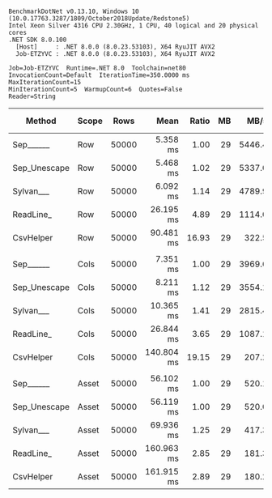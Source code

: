 ```

BenchmarkDotNet v0.13.10, Windows 10 (10.0.17763.3287/1809/October2018Update/Redstone5)
Intel Xeon Silver 4316 CPU 2.30GHz, 1 CPU, 40 logical and 20 physical cores
.NET SDK 8.0.100
  [Host]     : .NET 8.0.0 (8.0.23.53103), X64 RyuJIT AVX2
  Job-ETZYVC : .NET 8.0.0 (8.0.23.53103), X64 RyuJIT AVX2

Job=Job-ETZYVC  Runtime=.NET 8.0  Toolchain=net80  
InvocationCount=Default  IterationTime=350.0000 ms  MaxIterationCount=15  
MinIterationCount=5  WarmupCount=6  Quotes=False  
Reader=String  

```
| Method       | Scope | Rows  | Mean       | Ratio | MB | MB/s   | ns/row | Allocated   | Alloc Ratio |
|------------- |------ |------ |-----------:|------:|---:|-------:|-------:|------------:|------------:|
| Sep______    | Row   | 50000 |   5.358 ms |  1.00 | 29 | 5446.4 |  107.2 |     1.07 KB |        1.00 |
| Sep_Unescape | Row   | 50000 |   5.468 ms |  1.02 | 29 | 5337.0 |  109.4 |     1.07 KB |        1.00 |
| Sylvan___    | Row   | 50000 |   6.092 ms |  1.14 | 29 | 4789.9 |  121.8 |     7.21 KB |        6.72 |
| ReadLine_    | Row   | 50000 |  26.195 ms |  4.89 | 29 | 1114.0 |  523.9 | 88608.26 KB |   82,486.23 |
| CsvHelper    | Row   | 50000 |  90.481 ms | 16.93 | 29 |  322.5 | 1809.6 |    20.69 KB |       19.26 |
|              |       |       |            |       |    |        |        |             |             |
| Sep______    | Cols  | 50000 |   7.351 ms |  1.00 | 29 | 3969.6 |  147.0 |     1.08 KB |        1.00 |
| Sep_Unescape | Cols  | 50000 |   8.211 ms |  1.12 | 29 | 3554.1 |  164.2 |     1.08 KB |        1.00 |
| Sylvan___    | Cols  | 50000 |  10.365 ms |  1.41 | 29 | 2815.4 |  207.3 |     7.22 KB |        6.70 |
| ReadLine_    | Cols  | 50000 |  26.844 ms |  3.65 | 29 | 1087.1 |  536.9 | 88608.27 KB |   82,187.38 |
| CsvHelper    | Cols  | 50000 | 140.804 ms | 19.15 | 29 |  207.2 | 2816.1 |   446.45 KB |      414.09 |
|              |       |       |            |       |    |        |        |             |             |
| Sep______    | Asset | 50000 |  56.102 ms |  1.00 | 29 |  520.1 | 1122.0 |  13800.5 KB |        1.00 |
| Sep_Unescape | Asset | 50000 |  56.119 ms |  1.00 | 29 |  520.0 | 1122.4 |  13800.8 KB |        1.00 |
| Sylvan___    | Asset | 50000 |  69.936 ms |  1.25 | 29 |  417.3 | 1398.7 | 13962.15 KB |        1.01 |
| ReadLine_    | Asset | 50000 | 160.963 ms |  2.85 | 29 |  181.3 | 3219.3 | 102133.4 KB |        7.40 |
| CsvHelper    | Asset | 50000 | 161.915 ms |  2.89 | 29 |  180.2 | 3238.3 |  13970.8 KB |        1.01 |
